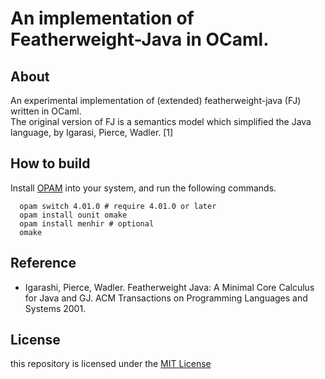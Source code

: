 An implementation of Featherweight-Java in OCaml.
====

## About

An experimental implementation of (extended) featherweight-java (FJ) written in OCaml.   
The original version of FJ is a semantics model which simplified the Java language, by Igarasi, Pierce, Wadler. [1]

## How to build

Install [OPAM](https://opam.ocaml.org/) into your system, and run the following commands.
```
  opam switch 4.01.0 # require 4.01.0 or later
  opam install ounit omake
  opam install menhir # optional
  omake
```
    
## Reference

- Igarashi, Pierce, Wadler. Featherweight Java: A Minimal Core Calculus for Java and GJ. ACM Transactions on Programming Languages and Systems 2001.

## License

this repository is licensed under the [MIT License](https://raw.githubusercontent.com/linerlock/featherweight-java/master/LICENSE.txt)
